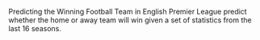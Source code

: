Predicting the Winning Football Team in English Premier League
predict whether the home or away team will win given a set of  statistics from the last 16 seasons.
